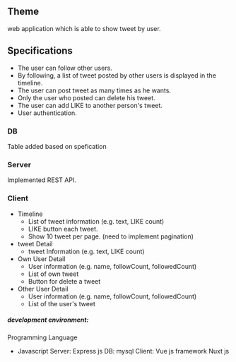 
## Theme
 web application which is able to show tweet by user.

## Specifications
* The user can follow other users.
* By following, a list of tweet posted by other users is displayed in the timeline.
* The user can post tweet as many times as he wants.
* Only the user who posted can delete his tweet.
* The user can add LIKE to another person's tweet.
*  User authentication.

### DB
Table added based on spefication 

### Server
 Implemented REST API.
 


### Client

 * Timeline
   * List of tweet information (e.g. text, LIKE count)
   * LIKE button each tweet.
   * Show 10 tweet per page. (need to implement pagination)
 * tweet Detail
   * tweet Information (e.g. text, LIKE count)
 * Own User Detail 
   * User information (e.g. name, followCount, followedCount)
   * List of own tweet
   * Button for delete a tweet
 * Other User Detail
   * User information (e.g. name, followCount, followedCount)
   * List of the user's tweet
   
##### development environment: 

Programming Language
* Javascript
Server: Express js 
DB: mysql 
Client: Vue js framework Nuxt js

   
   
